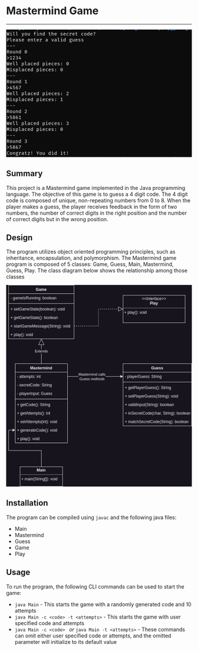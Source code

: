 # Mastermind Game
***

<p align="center"><img src='image/Mastermind_Gameplay.png'></p>

## Summary 
This project is a Mastermind game implemented in the Java programming language. The objective of this game is to guess a 4 digit code. The 4 digit code is composed of unique, non-repeating numbers from 0 to 8. When the player makes a guess, the player receives feedback in the form of two numbers, the number of correct digits in the right position and the number of correct digits but in the wrong position. 

## Design 
The program utilizes object oriented programming principles, such as inheritance,
encapsulation, and polymorphism.
The Mastermind game program is composed of 5 classes: Game, Guess, Main, Mastermind, Guess, Play. The class diagram below shows the relationship among those classes

![](image/Java_Mastermind.png)


## Installation
The program can be compiled using ``javac`` and the following java files:

* Main
* Mastermind
* Guess
* Game
* Play

## Usage
To run the program, the following CLI commands can be used to start the game:

* `java Main` - This starts the game with a randomly generated code and 10 attempts
* ` java Main -c <code> -t <attempts> ` - This starts the game with user specified code and attempts
* `java Main -c <code> ` *or* `java Main -t <attempts>` - These commands can omit either user specified code or attempts, and the omitted parameter will initialize to its default value
